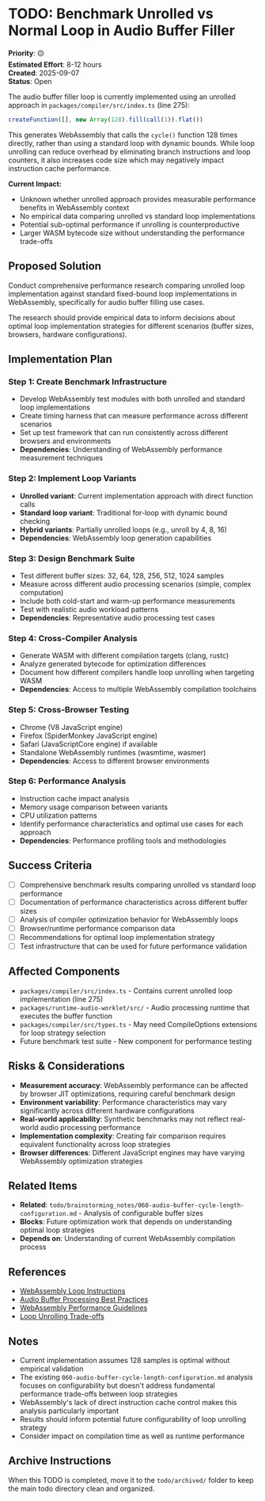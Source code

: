 # TODO: Benchmark Unrolled vs Normal Loop in Audio Buffer Filler

**Priority**: 🟡  
**Estimated Effort**: 8-12 hours  
**Created**: 2025-09-07  
**Status**: Open

The audio buffer filler loop is currently implemented using an unrolled approach in `packages/compiler/src/index.ts` (line 275):

```typescript
createFunction([], new Array(128).fill(call(1)).flat())
```

This generates WebAssembly that calls the `cycle()` function 128 times directly, rather than using a standard loop with dynamic bounds. While loop unrolling can reduce overhead by eliminating branch instructions and loop counters, it also increases code size which may negatively impact instruction cache performance.

**Current Impact:**
- Unknown whether unrolled approach provides measurable performance benefits in WebAssembly context
- No empirical data comparing unrolled vs standard loop implementations
- Potential sub-optimal performance if unrolling is counterproductive
- Larger WASM bytecode size without understanding the performance trade-offs

## Proposed Solution

Conduct comprehensive performance research comparing unrolled loop implementation against standard fixed-bound loop implementations in WebAssembly, specifically for audio buffer filling use cases.

The research should provide empirical data to inform decisions about optimal loop implementation strategies for different scenarios (buffer sizes, browsers, hardware configurations).

## Implementation Plan

### Step 1: Create Benchmark Infrastructure
- Develop WebAssembly test modules with both unrolled and standard loop implementations
- Create timing harness that can measure performance across different scenarios
- Set up test framework that can run consistently across different browsers and environments
- **Dependencies**: Understanding of WebAssembly performance measurement techniques

### Step 2: Implement Loop Variants
- **Unrolled variant**: Current implementation approach with direct function calls
- **Standard loop variant**: Traditional for-loop with dynamic bound checking
- **Hybrid variants**: Partially unrolled loops (e.g., unroll by 4, 8, 16)
- **Dependencies**: WebAssembly loop generation capabilities

### Step 3: Design Benchmark Suite
- Test different buffer sizes: 32, 64, 128, 256, 512, 1024 samples
- Measure across different audio processing scenarios (simple, complex computation)
- Include both cold-start and warm-up performance measurements
- Test with realistic audio workload patterns
- **Dependencies**: Representative audio processing test cases

### Step 4: Cross-Compiler Analysis
- Generate WASM with different compilation targets (clang, rustc)
- Analyze generated bytecode for optimization differences
- Document how different compilers handle loop unrolling when targeting WASM
- **Dependencies**: Access to multiple WebAssembly compilation toolchains

### Step 5: Cross-Browser Testing
- Chrome (V8 JavaScript engine)
- Firefox (SpiderMonkey JavaScript engine)  
- Safari (JavaScriptCore engine) if available
- Standalone WebAssembly runtimes (wasmtime, wasmer)
- **Dependencies**: Access to different browser environments

### Step 6: Performance Analysis
- Instruction cache impact analysis
- Memory usage comparison between variants
- CPU utilization patterns
- Identify performance characteristics and optimal use cases for each approach
- **Dependencies**: Performance profiling tools and methodologies

## Success Criteria

- [ ] Comprehensive benchmark results comparing unrolled vs standard loop performance
- [ ] Documentation of performance characteristics across different buffer sizes
- [ ] Analysis of compiler optimization behavior for WebAssembly loops
- [ ] Browser/runtime performance comparison data
- [ ] Recommendations for optimal loop implementation strategy
- [ ] Test infrastructure that can be used for future performance validation

## Affected Components

- `packages/compiler/src/index.ts` - Contains current unrolled loop implementation (line 275)
- `packages/runtime-audio-worklet/src/` - Audio processing runtime that executes the buffer function
- `packages/compiler/src/types.ts` - May need CompileOptions extensions for loop strategy selection
- Future benchmark test suite - New component for performance testing

## Risks & Considerations

- **Measurement accuracy**: WebAssembly performance can be affected by browser JIT optimizations, requiring careful benchmark design
- **Environment variability**: Performance characteristics may vary significantly across different hardware configurations
- **Real-world applicability**: Synthetic benchmarks may not reflect real-world audio processing performance
- **Implementation complexity**: Creating fair comparison requires equivalent functionality across loop strategies
- **Browser differences**: Different JavaScript engines may have varying WebAssembly optimization strategies

## Related Items

- **Related**: `todo/brainstorming_notes/060-audio-buffer-cycle-length-configuration.md` - Analysis of configurable buffer sizes
- **Blocks**: Future optimization work that depends on understanding optimal loop strategies
- **Depends on**: Understanding of current WebAssembly compilation process

## References

- [WebAssembly Loop Instructions](https://webassembly.github.io/spec/core/syntax/instructions.html#control-instructions)
- [Audio Buffer Processing Best Practices](https://developer.mozilla.org/en-US/docs/Web/API/Web_Audio_API/Best_practices)
- [WebAssembly Performance Guidelines](https://hacks.mozilla.org/2018/01/making-webassembly-even-faster-firefoxs-new-streaming-and-tiering-compiler/)
- [Loop Unrolling Trade-offs](https://en.wikipedia.org/wiki/Loop_unrolling)

## Notes

- Current implementation assumes 128 samples is optimal without empirical validation
- The existing `060-audio-buffer-cycle-length-configuration.md` analysis focuses on configurability but doesn't address fundamental performance trade-offs between loop strategies
- WebAssembly's lack of direct instruction cache control makes this analysis particularly important
- Results should inform potential future configurability of loop unrolling strategy
- Consider impact on compilation time as well as runtime performance

## Archive Instructions

When this TODO is completed, move it to the `todo/archived/` folder to keep the main todo directory clean and organized.
